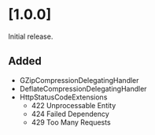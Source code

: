 # [1.0.0]
Initial release.

## Added
* GZipCompressionDelegatingHandler
* DeflateCompressionDelegatingHandler
* HttpStatusCodeExtensions
  - 422 Unprocessable Entity
  - 424 Failed Dependency
  - 429 Too Many Requests